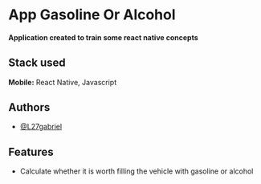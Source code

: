 # App Gasoline Or Alcohol

#### Application created to train some react native concepts

## Stack used

**Mobile:** React Native, Javascript

## Authors

- [@L27gabriel](https://github.com/L27gabriel)

## Features

- Calculate whether it is worth filling the vehicle with gasoline or alcohol
